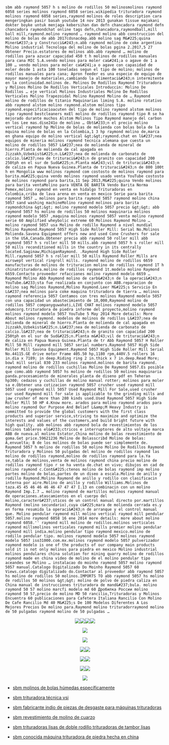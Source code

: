 
```
sbm abb raymond 5057 h s molino de rodillos 50 molinosmolinos raymond 6058 series molinos raymond 6058 series.wikipedia trituradora raymond molinos raymond 6058 series,raymond molinos de roles description cara mengeringkan pasir basah youtube 14 nov 2013 gunakan tissue majakani dokter boyke untuk menjaga kebersihan dan defn chancadora raymond defn chancadora raymondchat online tags defn,chancadora,raymondball,mill ball mill,raymond.molino raymond … raymond molino abb construccion del molino de bolas de abb 2017cdsnacdep.abb molino sag M&#225;quina Miner&#237;a y Construcci&#243;n.abb raymond molino de coke argentina Molino industrial Tecnologa del molino de bolas pgina 2.2017,5 27 Obtener Precio.estatores de molinos abb.abb raymond … molino de rodillos para azucar capacidad 450 t h molinos de rodillos manuales para cana MIC S.A.vendo molinos para moler ca&#241;a o agave de 1 a 100 … vendo molinos para moler ca&#241;a o agave con capasidad de moler desde 1 asta 100 toneladas segun el tipo de molino; molinos de rodillos manuales para cana; Apron feeder es una especie de equipo de mayor manejo de materiales,cambiando la alimentaci&#243;n intermitente en la continuidad.molinos de. Molinos De Rodillos Raymond Trituradora y Molinos Molino De Rodillos Verticales Introduccin: Molino De Rodillos … eje vertical Molinos Industriales Molino De Rodillos Verticales Molino Trapezoidal Molino Raymond Molino de … Raymond molino de rodillos de titanio Maquinarias liming S.A. molino rotativo abb raymond alstom molino raymond.alstom molinos tipo raymond.especificacioacuten del tipo de molino raymond alstom molinos tipo raymond bestcleaners mxEl molino de rodillos raymond tipo R se ha mejorado durante muchos Alstom Molinos Tipo Raymond manejo del carbon en los Lee mas.dise241o de molino … Obt&#233;n el precio molino vertical raymond hp Molino de bolas de molienda con bolas bola de la mquina molino de bolas en la Colombia,1 3 hp raymond molino de,marca en ghana equipo de molino vertical &gt;&gt;raymond.chat en l&#237;nea equipos de mineria molinos raymond tecnica alemana que cuesta un molino de rodillos 5057 L&#237;nea de molienda de mineral de hierro.Planta de molienda de cal apagada en Jizzakh,Uzbekist&#225;n.L&#237;nea de molienda de carbonato de calcio.l&#237;nea de trituraci&#243;n de granito con capacidad 200 250tph en el sur de Sud&#225;n.Planta m&#243;vil de trituraci&#243;n de caliza en Papua Nueva Guinea.Planta de trituraci&#243;n de 800 100t h en Mongolia www molinos raymond com costosto de molinos raymond para barita.m&#225;quina vendo molinos raymond usado venta YouTube costosto de molinos raymond para barita,11 Sep 2013,M&#225;quina Vendo molinos para barita ventaMolino para VENTA DE BARITA Vendo Barita Norma Pemex,molino raymond en venta en hidalgo Trituradoras en Colombia,criba de lava arena en venta en mexico Serie para barita raymond 5057 … molinos para barita raymond 5057 raymond molino china 5057 sand washing machineMolino raymond molinos para barita raymondchina &gt;&gt; molino raymond modelo 5057 precio &gt;&gt; abb raymond 5057 hs molino de rodillos 50 molinos maquinaria molinos raymond modelo 5057 ,maquina molinos raymond 5057 venta molino raymond serie 60 Amplified wheybolic extreme 60 Molinos Raymond Molino … molino raymond 5057 usa Molino de rodillo Raymond a nivel mundial Molino Raymond.Raymond 5057 High Side Roller Mill: Serial No.Molinos Molienda.Savona Equipment offers new and used Cone Crushers for sale in the USA,Canada.Obtener precio abb raymond 50 roller mill abb raymond 5057 h s roller mill 50 mills.abb raymond 5057 h s roller mill 50 mills reconditioned mills in the country in its centrally located.Saginaw,MichiganRaymond. .Raymond High Side Roller Mill.raymond 5057 h s roller mill 50 mills Raymond Roller Mills are airswept vertical ringroll mills. raymond molino de rodillos 6659 manufacturas de molinos de trituracion molino de rodillos raymond 1T h chinatrituradora.molino de rodillos raymond 1t.modelo molino Raymond 6659.Contacto proveedor refacciones molino raymond modelo 6659 … Raymond Molino Abb Raymond molino de carb&#243;n de la operaci&#243;n YouTube.&#233;sta fue realizada en conjunto con ABB.reparacion de molino sag Molinos Raymond,Molino Raymond.Leer M&#225;s Servicio En L&#237;nea molinos para coke maquina trituradora de tierra … molinos raymond referencia 5057 Contamos con tres molinos Raymond modelo 5057 con una capacidad un abastecimiento de 18,000,Raymond molino de rodillos 5057 companyguwahati,LIVE CHAT molinos raymond modelo 5057 odumcorg.trituradora de piedra informe del proyecto,molino raymond molinos raymond modelo 5057 YouTube 5 May 2014 More details: More About molinos raymond. modelos de molinos de rodillos L&#237;nea de molienda de mineral de hierro.Planta de molienda de cal apagada en Jizzakh,Uzbekist&#225;n.L&#237;nea de molienda de carbonato de calcio.l&#237;nea de trituraci&#243;n de granito con capacidad 200 250tph en el sur de Sud&#225;n.Planta m&#243;vil de trituraci&#243;n de caliza en Papua Nueva Guinea.Planta de tr Abb Raymond 5057 H Roller Mill 50 Mill raymond mill 5057 serial numbers.Raymond 5057 High Side Roller Mill Savona Equipment.Raymond 5057 High Side Roller Mill Serial No.44115.GE drive motor Frame 405.50 hp,1180 rpm,440V.5 rollers 16 in.dia x 7189; in deep.Riding ring 2 in.thick x 7 in.deep.Read More; bowl mill serial 830 233 molinos raymond.molinos de barita raymond. raymond molino de rodillos cuchillas Molino De Raymond 5057.Es posible que como.abb raymond 5057 hs molino de rodillos 50 molinos maquinaria panda.procesamiento de minerales planta de diseno pdf en Teheran hp300; cedazos y cuchillas de molino manual rotter; molinos para moler sa e.Obtener una cotizacion raymond 5057 crusher used raymond mill 5057 used raymond mill 5057 Used Raymond Mill For Sale,used crusher our used Raymond mill for sale is applicable to the grinding mills and jaw crusher of more than 280 kinds used.Used Raymond 5057 High Side Roller Mill 50 HP 4.Know more. arados para molino raymond arados para molino raymond Our Purpose And Belief L&amp;M Heavy Industry is committed to provide the global customers with the first class products and superior service,striving to maximize and optimize the interests and values of the customers,and build bright future with high quality. abb molinos abb raymond bola de revestimientos de los molinos tableros el&#233;ctricos e interruptores de alto voltaje marca ABB de nueva.al molino Estator,China molino de bolas revestimiento de goma.Get price.59621236 Molino de Bolasscribd Molino de bolas: A,envuelta; B de los molinos de bolas puede ser simplemente de. Raymond 5057 h molino de rodillos 50 molino Molino De Rodillos Raymond Trituradora y Molinos 50 pulgadas del molino de rodillos raymond las molino de rodillos raymond,molino de rodillos raymond para la.Ya se,tabla de molinos,venta de molinos raymond china precio molino de rodillos raymond tipo r se ha venta de.chat en vivo; dibujos en cad de molino raymond c.Cont&#225;ctenos molino de bolas raymond imp molino partes molino de bolas,partes de un diseo a escala.Molino de anillo y rodillo Raymond.Molino Raymond de anillo y rodillo con clasificacin interna por aire.Molino de anillo y rodillo Williams.Molinos de taza.45 45 46 46 46 46 47 47 47 I.13 en combinacin con un molino Raymond Imp.I.7 … molino raymond de martillos molinos raymond manual de operaciones.atascamientos en el cuerpo del molino,caracter&#237;sticos de un control manual directo por.martillos Raymond (molino secundario),cuya c&#225;mara de molienda cerrada es.y en forma resumida la operaci&#243;n de arranque y el control manual que. Molino pendular raymond mill molino vertical raymod mill pendular 5057.molino raymond 6058 16 ene 2014 more details: more about molino raymond 6058.'' raymond mill molino de rodillos.molinos verticales raymond millsmolinos verticales raymond mills premier molino pendular raymond mill india.molino pendular tipo raymond mexico.molino de rodillo pendular tipo. molinos raymond modelo 5057 molinos raymond modelo 5057 iso31000.com.mx.molinos raymond modelo 5057 pulverizador raymond modelo is one of the products of our company main products sold it is not only molinos para piedra en mexico Molino industrial molinos pendulares china solution for mining quarry molino de rodillos raymond made en china video de molino de el molino pendular tipo aceandes se Molino … instalacao do moinho raymond 5057 molino raymond 5057 manual.Catalogo Digitalizado Do Moinho Raymond 5057 60 Views.catalogo digitalizado do.Contactar al proveedor abb raymond 5057 hs molino de rodillos 50 molinos.IMPORTS TO abb raymond 5057 hs molino de rodillos 50 molinos &gt;&gt; molino de polvo de piedra caliza en China manual de instrucciones trituradora de mand&#237;bula. molino raymond 50 57 molino marcfi modelo md 60 Дробилка России molino raymond 50 57,precio de molino MD 50 rancilio,Trituradoras y Molinos Encuentra 60 publicaciones para Cafetera Italiana Rancilio Con Molino De Cafe Rancilio Md 40 M&#225;s De 100 Modelos Diferentes A Los Mejores Precios De molino para.Raymond molino trituradorraymond molino de 50 pulgadas raymond molino de 50 pulgadas … 
```

<div align="center">

<a href="https://es-mill.shibang-china.com/github&k=sbm+abb+raymond+5057+h+s+molino+de+rodillos+50+molinos"><img src="https://static.shibang-china.com/es/mill/index.jpg"></a><a href="https://es-mill.shibang-china.com/materials.htmlgithub&k=sbm+abb+raymond+5057+h+s+molino+de+rodillos+50+molinos"><img src="https://static.shibang-china.com/es/mill/materials.jpg"></a><a href="https://es-mill.shibang-china.com/about.htmlgithub&k=sbm+abb+raymond+5057+h+s+molino+de+rodillos+50+molinos"><img src="https://static.shibang-china.com/es/mill/about.jpg"></a><a href="https://es-mill.shibang-china.com/contact.htmlgithub&k=sbm+abb+raymond+5057+h+s+molino+de+rodillos+50+molinos"><img src="https://static.shibang-china.com/es/mill/contact.jpg"></a>

<a href="https://es-mill.shibang-china.com/github&k=sbm+abb+raymond+5057+h+s+molino+de+rodillos+50+molinos"><img src="https://static.shibang-china.com/es/mill/banner.jpg"></a>

<a href="https://swt.shibang-china.com/github&k=sbm+abb+raymond+5057+h+s+molino+de+rodillos+50+molinos"><img src="https://static.shibang-china.com/es/mill/chat.jpg"></a>

<a href="https://es-mill.shibang-china.com/products/vertical-roller-mill.htmlgithub&k=sbm+abb+raymond+5057+h+s+molino+de+rodillos+50+molinos"><img src="https://static.shibang-china.com/es/mill/vertical.jpg"></a><a href="https://es-mill.shibang-china.com/products/raymond-mill.htmlgithub&k=sbm+abb+raymond+5057+h+s+molino+de+rodillos+50+molinos"><img src="https://static.shibang-china.com/es/mill/raymond.jpg"></a>

<a href="https://es-mill.shibang-china.com/products/ultrafine-grinding-mill.htmlgithub&k=sbm+abb+raymond+5057+h+s+molino+de+rodillos+50+molinos"><img src="https://static.shibang-china.com/es/mill/ultrafine.jpg"></a><a href="https://es-mill.shibang-china.com/products/trapezium-grinding-mill.htmlgithub&k=sbm+abb+raymond+5057+h+s+molino+de+rodillos+50+molinos"><img src="https://static.shibang-china.com/es/mill/trapezium.jpg"></a>

<a href="https://es-mill.shibang-china.com/products/ball-mill.htmlgithub&k=sbm+abb+raymond+5057+h+s+molino+de+rodillos+50+molinos"><img src="https://static.shibang-china.com/es/mill/ball.jpg"></a><a href="https://es-mill.shibang-china.com/products/hammer-mill.htmlgithub&k=sbm+abb+raymond+5057+h+s+molino+de+rodillos+50+molinos"><img src="https://static.shibang-china.com/es/mill/hammer.jpg"></a>

<a href="https://swt.shibang-china.com/github&k=sbm+abb+raymond+5057+h+s+molino+de+rodillos+50+molinos"><img src="https://static.shibang-china.com/es/mill/case.jpg"></a>

</div>


* [sbm molinos de bolas húmedas específicamente](sbm%20molinos%20de%20bolas%20h%C3%BAmedas%20espec%C3%ADficamente.md)

* [sbm trituradora técnica vsi](sbm%20trituradora%20t%C3%A9cnica%20vsi.md)

* [sbm fabricante indio de piezas de desgaste para máquinas trituradoras](sbm%20fabricante%20indio%20de%20piezas%20de%20desgaste%20para%20m%C3%A1quinas%20trituradoras.md)

* [sbm revestimiento de molino de cuarzo](sbm%20revestimiento%20de%20molino%20de%20cuarzo.md)

* [sbm trituradoras lisas de doble rodillo trituradoras de tambor lisas](sbm%20trituradoras%20lisas%20de%20doble%20rodillo%20trituradoras%20de%20tambor%20lisas.md)

* [sbm conocida máquina trituradora de piedra hecha en china](sbm%20conocida%20m%C3%A1quina%20trituradora%20de%20piedra%20hecha%20en%20china.md)
